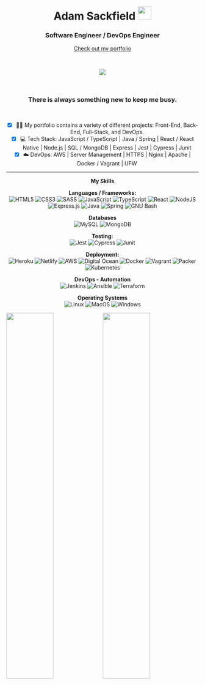 <div align=center>
  <!-- <img src='https://studio.youtube.com/channel/UCDPdfgDfPjl0XhU2N_9AIDg/editing/images'/> -->
<h1>Adam Sackfield <img src="https://media.giphy.com/media/hvRJCLFzcasrR4ia7z/giphy.gif" width="35"></h1>
  <h3>Software Engineer / DevOps Engineer</h3>
  
  [Check out my portfolio](https://www.adamsackfield.uk)

<br>
  
<p align="center">
  <a href="https://github.com/DenverCoder1/readme-typing-svg"><img src="https://readme-typing-svg.herokuapp.com?lines=Full+Stack+Development;Test+Driven+Development;DevOps;&center=true&width=500&height=50"></a>
</p>
  
<br>
  
  <h3>There is always something new to keep me busy.</h3>
  
<br>

- [x] 💪🏼 My portfolio contains a variety of different projects: Front-End, Back-End, Full-Stack, and DevOps.
- [x] 💻 Tech Stack: JavaScript / TypeScript | Java / Spring | React / React Native | Node.js | SQL / MongoDB | Express | Jest | Cypress | Junit
- [x] ☁️ DevOps: AWS | Server Management | HTTPS | Nginx | Apache | Docker / Vagrant | UFW

---
  
**My Skills**
<br>
  
**Languages / Frameworks:**
<br>
![HTML5](https://img.shields.io/badge/html5-%23494949.svg?style=for-the-badge&logo=html5&logoColor=%23E34F26) 
![CSS3](https://img.shields.io/badge/css3-%23494949.svg?style=for-the-badge&logo=css3&logoColor=%231572B6) 
![SASS](https://img.shields.io/badge/sass-%23494949.svg?style=for-the-badge&logo=sass&logoColor=%23CC6699) 
![JavaScript](https://img.shields.io/badge/javascript-%23494949.svg?style=for-the-badge&logo=javascript&logoColor=%23F7DF1E) 
![TypeScript](https://img.shields.io/badge/typescript-%23494949.svg?style=for-the-badge&logo=react&logoColor=%2361DAFB)
![React](https://img.shields.io/badge/react-%23494949.svg?style=for-the-badge&logo=react&logoColor=%2361DAFB) 
![NodeJS](https://img.shields.io/badge/node.js-%23494949.svg?style=for-the-badge&logo=node.js&logoColor=%23339933)
![Express.js](https://img.shields.io/badge/express.js-%23494949.svg?style=for-the-badge&logo=express&logoColor=%2361DAFB) 
![Java](https://img.shields.io/badge/java-%23494949.svg?style=for-the-badge&logo=java&color=%23494949) 
![Spring](https://img.shields.io/badge/spring-%23494949.svg?style=for-the-badge&logo=spring&logoColor=%236DB33F) 
![GNU Bash](https://img.shields.io/badge/bash-%23494949.svg?style=for-the-badge&logo=gnubash&logoColor=%234EAA25)
  
**Databases**
<br>
![MySQL](https://img.shields.io/badge/mysql-%23FC4C02.svg?style=for-the-badge&logo=mysql&logoColor=%234479A1) 
![MongoDB](https://img.shields.io/badge/mongodb-%23FC4C02.svg?style=for-the-badge&logo=mongodb&logoColor=%2347A248) 
  
**Testing:**
<br>
![Jest](https://img.shields.io/badge/-jest-%23C21325?style=for-the-badge&logo=jest&logoColor=%23C21325)
![Cypress](https://img.shields.io/badge/-cypress-%23C21325?style=for-the-badge&logo=cypress&logoColor=%2317202C)
![Junit](https://img.shields.io/badge/-junit-%23C21325?style=for-the-badge&logo=JUnit5&logoColor=%2325A162)

**Deployment:**
<br>
![Heroku](https://img.shields.io/badge/heroku-%23000000.svg?style=for-the-badge&logo=heroku&logoColor=%23430098) 
![Netlify](https://img.shields.io/badge/netlify-%23000000.svg?style=for-the-badge&logo=netlify&logoColor=%2300C7B7)
![AWS](https://img.shields.io/badge/AWS-%23000000.svg?style=for-the-badge&logo=amazonaws&logoColor=%23FF9900)
![Digital Ocean](https://img.shields.io/badge/Digital%20Ocean-%23000000.svg?style=for-the-badge&logo=digitalocean&logoColor=%230080FF)
![Docker](https://img.shields.io/badge/docker-%23000000.svg?style=for-the-badge&logo=docker&logoColor=%2300C7B7)
![Vagrant](https://img.shields.io/badge/vagrant-%23000000.svg?style=for-the-badge&logo=vagrant&logoColor=%231868F2)
![Packer](https://img.shields.io/badge/packer-%23000000.svg?style=for-the-badge&logo=packer&logoColor=%2302A8EF)
![Kubernetes](https://img.shields.io/badge/kubernetes-%23000000.svg?style=for-the-badge&logo=kubernetes&logoColor=%23326CE5)
  
**DevOps - Automation**
<br>
![Jenkins](https://img.shields.io/badge/jenkins-%2373C3D5.svg?style=for-the-badge&logo=jenkins&logoColor=%23D24939)
![Ansible](https://img.shields.io/badge/ansible-%2373C3D5.svg?style=for-the-badge&logo=ansible&logoColor=%23EE0000)
![Terraform](https://img.shields.io/badge/terraform-%2373C3D5.svg?style=for-the-badge&logo=terraform&logoColor=%237B42BC)
  
  **Operating Systems**
  <br>
  ![Linux](https://img.shields.io/badge/linux-%23494949.svg?style=for-the-badge&logo=linux&logoColor=white)
![MacOS](https://img.shields.io/badge/macos-%23494949.svg?style=for-the-badge&logo=macos&logoColor=white)
![Windows](https://img.shields.io/badge/windows-%23494949.svg?style=for-the-badge&logo=windows&logoColor=white)
  
  
 <p align="left">
  <img width="49.5%" src="https://github-readme-stats.vercel.app/api?username=adampaulsackfield&show_icons=true&theme=gruvbox&hide_border=true" />
    <img width="49.5%" src="https://github-readme-streak-stats.herokuapp.com/?user=adampaulsackfield&theme=gruvbox&hide_border=true" />
</p>
</div>

